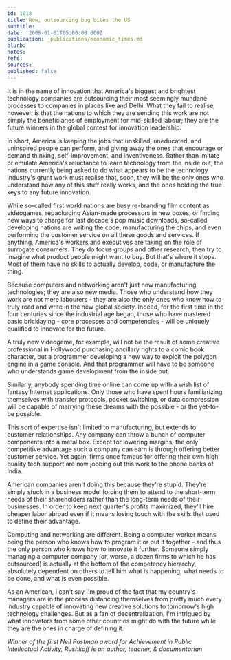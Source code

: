 ```yaml
---
id: 1018
title: Now, outsourcing bug bites the US
subtitle: 
date: '2006-01-01T05:00:00.000Z'
publication: _publications/economic_times.md
blurb: 
notes: 
refs: 
sources: 
published: false
---
```

It is in the name of innovation that America's biggest and brightest technology companies are outsourcing their most seemingly mundane processes to companies in places like and Delhi. What they fail to realise, however, is that the nations to which they are sending this work are not simply the beneficiaries of employment for mid-skilled labour; they are the future winners in the global contest for innovation leadership.

In short, America is keeping the jobs that unskilled, uneducated, and uninspired people can perform, and giving away the ones that encourage or demand thinking, self-improvement, and inventiveness. Rather than imitate or emulate America's reluctance to learn technology from the inside out, the nations currently being asked to do what appears to be the technology industry's grunt work must realise that, soon, they will be the only ones who understand how any of this stuff really works, and the ones holding the true keys to any future innovation.

While so-called first world nations are busy re-branding film content as videogames, repackaging Asian-made processors in new boxes, or finding new ways to charge for last decade's pop music downloads, so-called developing nations are writing the code, manufacturing the chips, and even performing the customer service on all these goods and services. If anything, America's workers and executives are taking on the role of surrogate consumers. They do focus groups and other research, then try to imagine what product people might want to buy. But that's where it stops. Most of them have no skills to actually develop, code, or manufacture the thing.

Because computers and networking aren't just new manufacturing technologies; they are also new media. Those who understand how they work are not mere labourers - they are also the only ones who know how to truly read and write in the new global society. Indeed, for the first time in the four centuries since the industrial age began, those who have mastered basic bricklaying - core processes and competencies - will be uniquely qualified to innovate for the future.

A truly new videogame, for example, will not be the result of some creative professional in Hollywood purchasing ancillary rights to a comic book character, but a programmer developing a new way to exploit the polygon engine in a game console. And that programmer will have to be someone who understands game development from the inside out.

Similarly, anybody spending time online can come up with a wish list of fantasy Internet applications. Only those who have spent hours familiarizing themselves with transfer protocols, packet switching, or data compression will be capable of marrying these dreams with the possible - or the yet-to-be possible.

This sort of expertise isn't limited to manufacturing, but extends to customer relationships. Any company can throw a bunch of computer components into a metal box. Except for lowering margins, the only competitive advantage such a company can earn is through offering better customer service. Yet again, firms once famous for offering their own high quality tech support are now jobbing out this work to the phone banks of India.

American companies aren't doing this because they're stupid. They're simply stuck in a business model forcing them to attend to the short-term needs of their shareholders rather than the long-term needs of their businesses. In order to keep next quarter's profits maximized, they'll hire cheaper labor abroad even if it means losing touch with the skills that used to define their advantage.

Computing and networking are different. Being a computer worker means being the person who knows how to program it or put it together - and thus the only person who knows how to innovate it further. Someone simply managing a computer company (or, worse, a dozen firms to which he has outsourced) is actually at the bottom of the competency hierarchy, absolutely dependent on others to tell him what is happening, what needs to be done, and what is even possible.

As an American, I can't say I'm proud of the fact that my country's managers are in the process distancing themselves from pretty much every industry capable of innovating new creative solutions to tomorrow's high technology challenges. But as a fan of decentralization, I'm intrigued by what innovators from some other countries might do with the future while they are the ones in charge of defining it.

*Winner of the first Neil Postman award for Achievement in Public Intellectual Activity, Rushkoff is an author, teacher, & documentarian*
